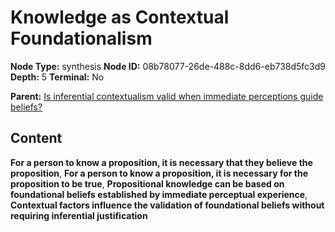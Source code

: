 # Knowledge as Contextual Foundationalism

**Node Type:** synthesis
**Node ID:** 08b78077-26de-488c-8dd6-eb738d5fc3d9
**Depth:** 5
**Terminal:** No

**Parent:** [Is inferential contextualism valid when immediate perceptions guide beliefs?](is-inferential-contextualism-valid-when-immediate-perceptions-guide-beliefs-antithesis-8a938f5c-1143-4462-8025-d05470e3aa89.md)

## Content

**For a person to know a proposition, it is necessary that they believe the proposition**, **For a person to know a proposition, it is necessary for the proposition to be true**, **Propositional knowledge can be based on foundational beliefs established by immediate perceptual experience**, **Contextual factors influence the validation of foundational beliefs without requiring inferential justification**
